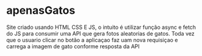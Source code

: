 # apenasGatos
Site criado usando HTML CSS E JS, o intuito é utilizar função async e fetch do JS para consumir uma API que gera fotos aleatorias de gatos. Toda vez que o usuario clicar no botão a aplicaçao faz uam nova requisiçao e carrega a imagem de gato conforme resposta da API
